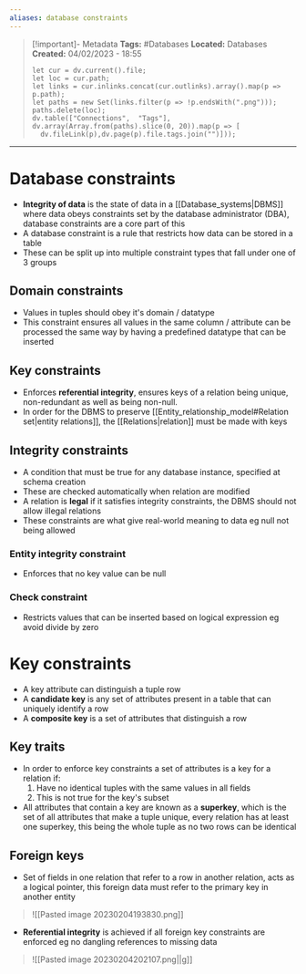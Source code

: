 ```yaml
---
aliases: database constraints
---
```

> [!important]- Metadata
> **Tags:** #Databases 
> **Located:** Databases
> **Created:** 04/02/2023 - 18:55
> ```dataviewjs
>let cur = dv.current().file;
>let loc = cur.path;
>let links = cur.inlinks.concat(cur.outlinks).array().map(p => p.path);
>let paths = new Set(links.filter(p => !p.endsWith(".png")));
>paths.delete(loc);
>dv.table(["Connections",  "Tags"], dv.array(Array.from(paths).slice(0, 20)).map(p => [
>   dv.fileLink(p),dv.page(p).file.tags.join("")]));
> ```

___
# Database constraints
- **Integrity of data** is the state of data in a [[Database_systems|DBMS]] where data obeys constraints set by the database administrator (DBA), database constraints are a core part of this  
- A database constraint is a rule that restricts how data can be stored in a table
- These can be split up into multiple constraint types that fall under one of 3 groups 
## Domain constraints
- Values in tuples should obey it's domain / datatype
- This constraint ensures all values in the same column / attribute can be processed the same way by having a predefined datatype that can be inserted 
## Key constraints
- Enforces **referential integrity**, ensures keys of a relation being unique, non-redundant as well as being non-null.
- In order for the DBMS to preserve [[Entity_relationship_model#Relation set|entity relations]], the [[Relations|relation]] must be made with keys
## Integrity constraints
- A condition that must be true for any database instance, specified at schema creation 
- These are checked automatically when relation are modified 
- A relation is **legal** if it satisfies integrity constraints, the DBMS should not allow illegal relations
- These constraints are what give real-world meaning to data eg null not being allowed 

### Entity integrity constraint
- Enforces that no key value can be null
### Check constraint
- Restricts values that can be inserted based on logical expression eg avoid divide by zero
# Key constraints 
- A key attribute can distinguish a tuple row 
- A **candidate key** is any set of attributes present in a table that can uniquely identify a row 
- A **composite key** is a set of attributes that distinguish a row
## Key traits
- In order to enforce key constraints a set of attributes is a key for a relation if:
	1. Have no identical tuples with the same values in all fields 
	2. This is not true for the key's subset
- All attributes that contain a key are known as a **superkey**, which is the set of all attributes that make a tuple unique, every relation has at least one superkey, this being the whole tuple as no two rows can be identical 
## Foreign keys
- Set of fields in one relation that refer to a row in another relation, acts as a logical pointer, this foreign data must refer to the primary key in another entity 

> ![[Pasted image 20230204193830.png]]

- **Referential integrity** is achieved if all foreign key constraints are enforced eg no dangling references to missing data 

> ![[Pasted image 20230204202107.png||g]]
